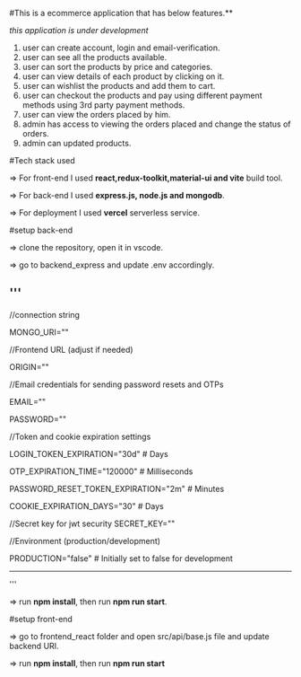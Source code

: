 
#This is a ecommerce application that has below features.**

_this application is under development_

1. user can create account, login and email-verification.
2. user can see all the products available.
3. user can sort the products by price and categories.
4. user can view details of each product by clicking on it.
5. user can wishlist the products and add them to cart.
6. user can checkout the products and pay using different payment methods using 3rd party payment methods.
7. user can view the orders placed by him.
8. admin has access to viewing the orders placed and change the status of orders.
9. admin can updated products.


#Tech stack used

=> For front-end I used **react,redux-toolkit,material-ui and vite** build tool.

=> For back-end I used **express.js, node.js and mongodb**.

=> For deployment I used **vercel** serverless service.


#setup back-end

=> clone the repository, open it in vscode.

=> go to backend_express and update .env accordingly.

'''
----------------------------------------------------------------------------------------------------------------
//connection string

MONGO_URI=""


//Frontend URL (adjust if needed)

ORIGIN=""

//Email credentials for sending password resets and OTPs

EMAIL=""

PASSWORD=""

//Token and cookie expiration settings

LOGIN_TOKEN_EXPIRATION="30d"  # Days

OTP_EXPIRATION_TIME="120000"  # Milliseconds

PASSWORD_RESET_TOKEN_EXPIRATION="2m"  # Minutes

COOKIE_EXPIRATION_DAYS="30"    # Days

//Secret key for jwt security
SECRET_KEY=""

//Environment (production/development)

PRODUCTION="false" # Initially set to false for development

-----------------------------------------------------------------
'''

=> run **npm install**, then run **npm run start**.


#setup front-end

=> go to frontend_react folder and open src/api/base.js file and update backend URI.

=> run **npm install**, then run **npm run start**

